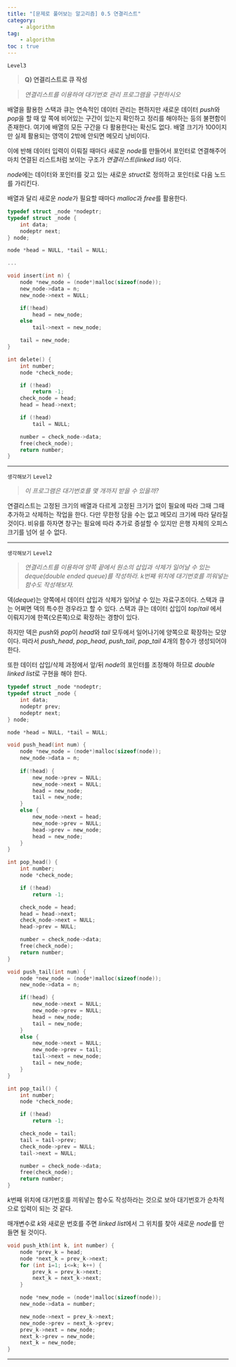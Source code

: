 ```yaml
---
title: "[문제로 풀어보는 알고리즘] 0.5 연결리스트" 
category:
    - algorithm
tag:
    - algorithm
toc : true
---
```


`Level3` 

> **Q) 연결리스트로 큐 작성**

> *연결리스트를 이용하여 대기번호 관리 프로그램을 구현하시오*

배열을 활용한 스택과 큐는 연속적인 데이터 관리는 편하지만 새로운 데이터 $push$와 $pop$을 할 때 앞 쪽에 비어있는 구간이 있는지 확인하고 정리를 해야하는 등의 불편함이 존재한다. 여기에 배열의 모든 구간을 다 활용한다는 확신도 없다. 배열 크기가 100이지만 실제 활용되는 영역이 2밖에 안되면 메모리 낭비이다.

이에 반해 데이터 입력이 이뤄질 때마다 새로운 $node$를 만들어서 포인터로 연결해주어 마치 연결된 리스트처럼 보이는 구조가 *연결리스트(linked list)* 이다.

$node$에는 데이터와 포인터를 갖고 있는 새로운 $struct$로 정의하고 포인터로 다음 노드를 가리킨다.

배열과 달리 새로운 $node$가 필요할 때마다 $malloc$과 $free$를 활용한다.

```c
typedef struct _node *nodeptr;
typedef struct _node {
	int data;
	nodeptr next;
} node;

node *head = NULL, *tail = NULL;

...

void insert(int n) {
	node *new_node = (node*)malloc(sizeof(node));	
	new_node->data = n;
	new_node->next = NULL;

	if(!head)
		head = new_node;
	else
		tail->next = new_node;

	tail = new_node;
}

int delete() {
	int number;
	node *check_node;

	if (!head)
		return -1;
	check_node = head;
	head = head->next;

	if (!head)
		tail = NULL;

	number = check_node->data;
	free(check_node);
	return number;
}
```

---

`생각해보기` `Level2` 

> *이 프로그램은 대기번호를 몇 개까지 받을 수 있을까?*

연결리스트는 고정된 크기의 배열과 다르게 고정된 크기가 없이 필요에 따라 그때 그때 추가하고 삭제하는 작업을 한다. 다만 무한정 담을 수는 없고 메모리 크기에 따라 달라질 것이다. 비유를 하자면 창구는 필요에 따라 추가로 증설할 수 있지만 은행 자체의 오피스 크기를 넘어 설 수 없다. 

---

`생각해보기` `Level2` 

> *연결리스트를 이용하여 양쪽 끝에서 원소의 삽입과 삭제가 일어날 수 있는 deque(double ended queue)를 작성하라. k번째 위치에 대기번호를 끼워넣는 함수도 작성해보자.*

덱$(deque)$는 양쪽에서 데이터 삽입과 삭제가 일어날 수 있는 자료구조이다. 스택과 큐는 어쩌면 덱의 특수한 경우라고 할 수 있다. 스택과 큐는 데이터 삽입이 $top/tail$ 에서 이뤄지기에 한쪽(오른쪽)으로 확장하는 경향이 있다. 

하지만 덱은 $push$와 $pop$이 $head$와 $tail$ 모두에서 일어나기에 양쪽으로 확장하는 모양이다. 따라서 *push_head*, *pop_head*, *push_tail*, *pop_tail* 4개의 함수가 생성되어야 한다. 

또한 데이터 삽입/삭제 과정에서 앞/뒤 $node$의 포인터를 조정해야 하므로 *double linked list*로 구현을 해야 한다.

```c
typedef struct _node *nodeptr;
typedef struct _node {
	int data;
	nodeptr prev;
	nodeptr next;
} node;

node *head = NULL, *tail = NULL;

void push_head(int num) {
	node *new_node = (node*)malloc(sizeof(node));	
	new_node->data = n;
	
	if(!head) {
		new_node->prev = NULL;
		new_node->next = NULL;
		head = new_node;
		tail = new_node;
	}
	else {
		new_node->next = head;
		new_node->prev = NULL;
		head->prev = new_node;
		head = new_node;
	}
}

int pop_head() {
	int number;
	node *check_node;

	if (!head)
		return -1;

	check_node = head;
	head = head->next;
	check_node->next = NULL;
	head->prev = NULL;

	number = check_node->data;
	free(check_node);
	return number;
}

void push_tail(int num) {
	node *new_node = (node*)malloc(sizeof(node));	
	new_node->data = n;

	if(!head) {
		new_node->next = NULL;
		new_node->prev = NULL;
		head = new_node;
		tail = new_node;
	}
	else {
		new_node->next = NULL;
		new_node->prev = tail;
		tail->next = new_node;
		tail = new_node;
	}
}

int pop_tail() {
	int number;
	node *check_node;

	if (!head)
		return -1;

	check_node = tail;
	tail = tail->prev;
	check_node->prev = NULL;
	tail->next = NULL;

	number = check_node->data;
	free(check_node);
	return number;
}
```

$k$번째 위치에 대기번호를 끼워넣는 함수도 작성하라는 것으로 보아 대기번호가 순차적으로 입력이 되는 것 같다.

매개변수로 $k$와 새로운 번호를 주면 *linked list*에서 그 위치를 찾아 새로운 $node$를 만들면 될 것이다.

   

```c
void push_kth(int k, int number) {
	node *prev_k = head;
	node *next_k = prev_k->next;
	for (int i=1; i<=k; k++) {
		prev_k = prev_k->next;
		next_k = next_k->next;
	}

	node *new_node = (node*)malloc(sizeof(node));	
	new_node->data = number;

	new_node->next = prev_k->next;
	new_node->prev = next_k->prev;
	prev_k->next = new_node;
	next_k->prev = new_node;
	next_k = new_node;
}
```

---